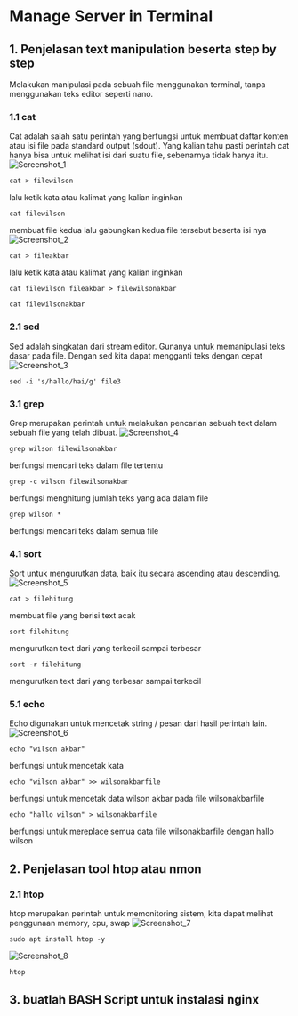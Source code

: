 # Manage Server in Terminal
## 1. Penjelasan text manipulation beserta step by step
Melakukan manipulasi pada sebuah file menggunakan terminal, tanpa menggunakan teks editor seperti nano.
### 1.1 cat
Cat adalah salah satu perintah yang berfungsi untuk membuat daftar konten atau isi file pada standard output (sdout). Yang kalian tahu pasti perintah cat hanya bisa untuk melihat isi dari suatu file, sebenarnya tidak hanya itu.
![Screenshot_1](https://github.com/wilsonakbar/devops18-dumbways-WilsonAkbar/assets/132327628/eccdfa22-2155-44e9-abc3-ff3fdbbf795a)
```
cat > filewilson
```
lalu ketik kata atau kalimat yang kalian inginkan
```
cat filewilson
```
membuat file kedua lalu gabungkan kedua file tersebut beserta isi nya
![Screenshot_2](https://github.com/wilsonakbar/devops18-dumbways-WilsonAkbar/assets/132327628/223e2e45-282f-4045-8a76-bae9999586b9)
```
cat > fileakbar
```
lalu ketik kata atau kalimat yang kalian inginkan
```
cat filewilson fileakbar > filewilsonakbar
```
```
cat filewilsonakbar
```
### 2.1 sed
Sed adalah singkatan dari stream editor. Gunanya untuk memanipulasi teks dasar pada file. Dengan sed kita dapat mengganti teks dengan cepat
![Screenshot_3](https://github.com/wilsonakbar/devops18-dumbways-WilsonAkbar/assets/132327628/b613774f-41da-4b57-a94d-c6d175086b8b)
```
sed -i 's/hallo/hai/g' file3
```
### 3.1 grep
Grep merupakan perintah untuk melakukan pencarian sebuah text dalam sebuah file yang telah dibuat.
![Screenshot_4](https://github.com/wilsonakbar/devops18-dumbways-WilsonAkbar/assets/132327628/a0c1fe90-836c-4539-9e66-f9f79291d6a0)

```
grep wilson filewilsonakbar
```
berfungsi mencari teks dalam file tertentu
```
grep -c wilson filewilsonakbar
```
berfungsi menghitung jumlah teks yang ada dalam file
```
grep wilson *
```
berfungsi mencari teks dalam semua file
### 4.1 sort
Sort untuk mengurutkan data, baik itu secara ascending atau descending.
![Screenshot_5](https://github.com/wilsonakbar/devops18-dumbways-WilsonAkbar/assets/132327628/11323d41-c7dc-46ae-954e-82139d0ddb0e)
```
cat > filehitung
```
membuat file yang berisi text acak
```
sort filehitung
```
mengurutkan text dari yang terkecil sampai terbesar
```
sort -r filehitung
```
mengurutkan text dari yang terbesar sampai terkecil
### 5.1 echo
Echo digunakan untuk mencetak string / pesan dari hasil perintah lain.
![Screenshot_6](https://github.com/wilsonakbar/devops18-dumbways-WilsonAkbar/assets/132327628/f493a593-9e40-45df-ac54-4eb3403bbb53)
```
echo "wilson akbar"
```
berfungsi untuk mencetak kata
```
echo "wilson akbar" >> wilsonakbarfile
```
berfungsi untuk mencetak data wilson akbar pada file wilsonakbarfile
```
echo "hallo wilson" > wilsonakbarfile
```
berfungsi untuk mereplace semua data file wilsonakbarfile dengan hallo wilson
## 2. Penjelasan tool htop atau nmon
### 2.1 htop
htop merupakan perintah untuk memonitoring sistem, kita dapat melihat penggunaan memory, cpu, swap
![Screenshot_7](https://github.com/wilsonakbar/devops18-dumbways-WilsonAkbar/assets/132327628/3bb07d27-ad00-4a91-aba5-396ff1666876)
```
sudo apt install htop -y
```
![Screenshot_8](https://github.com/wilsonakbar/devops18-dumbways-WilsonAkbar/assets/132327628/631d00f1-9af6-486d-98f6-ecad22f5e7cb)
```
htop
```
## 3. buatlah BASH Script untuk instalasi nginx

